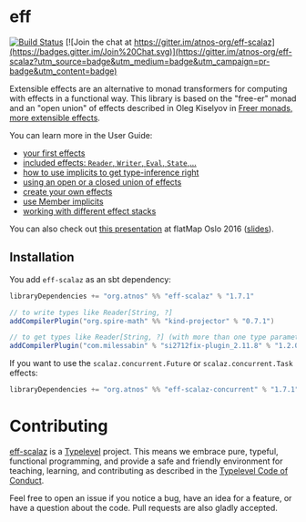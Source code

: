 # eff

[![Build Status](https://travis-ci.org/atnos-org/eff-scalaz.png?branch=master)](https://travis-ci.org/atnos-org/eff-scalaz)
[![Join the chat at https://gitter.im/atnos-org/eff-scalaz](https://badges.gitter.im/Join%20Chat.svg)](https://gitter.im/atnos-org/eff-scalaz?utm_source=badge&utm_medium=badge&utm_campaign=pr-badge&utm_content=badge)

Extensible effects are an alternative to monad transformers for computing with effects in a functional way.
This library is based on the "free-er" monad and an "open union" of effects described in
Oleg Kiselyov in [Freer monads, more extensible effects](http://okmij.org/ftp/Haskell/extensible/more.pdf).

You can learn more in the User Guide:

 - [your first effects](http://atnos-org.github.io/eff-scalaz/org.atnos.site.Introduction.html)
 - [included effects: `Reader`, `Writer`, `Eval`, `State`,...](http://atnos-org.github.io/eff-scalaz/org.atnos.site.OutOfTheBox.html)
 - [how to use implicits to get type-inference right](http://atnos-org.github.io/eff-scalaz/org.atnos.site.Implicits.html)
 - [using an open or a closed union of effects](http://atnos-org.github.io/eff-scalaz/org.atnos.site.OpenClosed.html)
 - [create your own effects](http://atnos-org.github.io/eff-scalaz/org.atnos.site.CreateEffects.html)
 - [use Member implicits](http://atnos-org.github.io/eff-scalaz/org.atnos.site.Implicits.html)
 - [working with different effect stacks](http://atnos-org.github.io/eff-scalaz/org.atnos.site.TransformStack.html)

You can also check out [this presentation](http://bit.ly/eff_flatmap_2016) at flatMap Oslo 2016 ([slides](http://www.slideshare.net/etorreborre/the-eff-monad-one-monad-to-rule-them-all)).

## Installation

You add `eff-scalaz` as an sbt dependency:
```scala
libraryDependencies += "org.atnos" %% "eff-scalaz" % "1.7.1"

// to write types like Reader[String, ?]
addCompilerPlugin("org.spire-math" %% "kind-projector" % "0.7.1")

// to get types like Reader[String, ?] (with more than one type parameter) correctly inferred
addCompilerPlugin("com.milessabin" % "si2712fix-plugin_2.11.8" % "1.2.0")
```

If you want to use the `scalaz.concurrent.Future` or `scalaz.concurrent.Task` effects:
```scala
libraryDependencies += "org.atnos" %% "eff-scalaz-concurrent" % "1.7.1"
```

# Contributing

[eff-scalaz](https://github.com/atnos-org/eff-scalaz/) is a [Typelevel](http://typelevel.org) project. This means we embrace pure, typeful, functional programming,
and provide a safe and friendly environment for teaching, learning, and contributing as described in the [Typelevel Code of Conduct](http://typelevel.org/conduct.html).

Feel free to open an issue if you notice a bug, have an idea for a feature, or have a question about the code. Pull requests are also gladly accepted.
